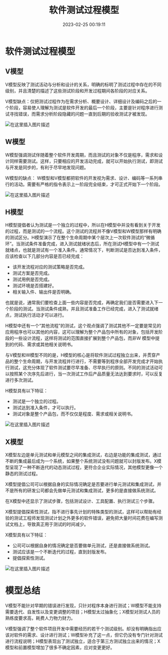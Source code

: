 ﻿---
title: 软件测试过程模型
date: 2023-02-25 00:19:11
summary: 本文分享软件测试过程模型的相关内容。
tags:
- 软件测试
- 软件工程
categories:
- 软件工程
---

# 软件测试过程模型

## V模型

 V模型反映了测试活动与分析和设计的关系，明确的标明了测试过程中存在的不同级别，并且清楚的描述了这些测试阶段和开发过程期间各阶段的对应关系。

V模型缺点：仅把测试过程作为在需求分析、概要设计、详细设计及编码之后的一个阶段，容易使人理解为测试是软件开发的最后一个阶段，主要是针对程序进行测试寻找错误，而需求分析阶段隐藏的问题一直到后期的验收测试才被发现。

![在这里插入图片描述](https://img-blog.csdnimg.cn/20200404203358618.png)

## W模型

W模型强调测试伴随着整个软件开发周期，而且测试的对象不仅是程序，需求和设计同样需要测试。这样，只要相应的开发活动完成，就可以开始执行测试，即测试与开发是同步的，有利于尽早地发现问题。

W模型的缺点： W模型和V模型都把软件的开发视为需求、设计、编码等一系列串行的活动。需要有严格的指令表示上一阶段完全结束，才可正式开始下一个阶段。

![在这里插入图片描述](https://img-blog.csdnimg.cn/20200404203428902.png)

## H模型

H模型提倡者认为测试是一个独立的过程中，所以在H模型中并没有看到关于开发的过程，而是测试的一个流程。这个测试的流程并不像V模型和W模型那样有明确的测试区分。H模型演示了在整个生命周期中某个层次上一次软件测试的“微循环”。当测试条件准备完成，进入测试就绪状态后，所在测试H模型中有一个测试就绪点，也就是测试有一个准入条件。通常情况下，判断测试是否达到准入条件，应该检查以下几部分内容是否已经完成：
- 该开发流程对应的测试策略是否完成。
- 测试方案是否完成。
- 测试用例是否完成。
- 测试环境是否搭建好。
- 相关输入件、输出件是否明确。

也就是说，通常我们要检查上面一些内容是否完成，再确定我们是否需要进入下一个阶段的测试。当测试条件成熟，并且测试准备工作已经完成，进入了测试就绪点，测试执行活动才可以进行。

H模型中还有一个“其他流程”的测试，这个观点强调了测试其他不一定要是常见的应用程序也可以其他的内容，这可以理解为整个产品包中所有的对象，包括开发阶段的一些设计流程，这样将测试的范围直接扩展到整个产品包，而非W 模型中提到的代码、需求或其他相关说明书。

与V模型和W模型不同的是，H模型的核心是将软件测试过程独立出来，并贯穿产品的整个生命周期，与开发流程并行进行，不需要等到程序全部开发完成才开始执行测试，这充分体现了软件测试要尽早准备、尽早执行的原则。不同的测试活动可以按照某个次序先后进行，当一次测试工作后产品质量无法达到要求时，可以反复进行多次测试。

H模型具有以下特征：
- 测试是一个独立的过程。
- 测试达到准入条件，才可以执行。
- 测试对象是整个产品包，而不仅仅是程度、需求或相关说明书。

![在这里插入图片描述](https://img-blog.csdnimg.cn/e931c5496bb1484693488c0340202bcb.png)

## X模型

X模型左边是单元测试和单元模型之间的集成测试，右边是功能的集成测试，通过不断的集成最后成为一个系统，如果整个系统测试没有问题就可以封版发布。X模型呈现了一种不断迭代的动态测试过程，更符合企业实际情况，其他模型更像一个静态的测试过程。

X模型提倡公司可以根据自身的实际情况确定是否要进行单元测试和集成测试，并不是所有的研发公司都会先做单元测试和集成测试，更多的是直接做系统测试。

在X模型中还显示了测试步骤，包括测试设计、工具配置、执行测试三个步骤。

X模型提倡探索性测试，指不进行事先计划的特殊类型的测试，这样可以帮助有经验的测试工程师发现测试计划之外更多的软件错误，避免把大量时间花费在编写测试文档上，导致真正用于测试的时间减少。

X模型具有以下特征：
- 公司可以根据自身的情况确定是否要做单元测试，还是直接做系统测试。
- 测试应该是一个不断迭代的过程，直到封版发布。
- 提倡探索性测试。

![在这里插入图片描述](https://img-blog.csdnimg.cn/f34f04d7faf542ca918a9ce7d52de957.png)

# 模型总结

V模型不能针对早期的错误进行发现，只针对程序本身进行测试；W模型不能支持需要迭代、自发性以及变更调整的项目；H模型太过抽象化；X模型对测试人员的熟练度要求高，耗费人力物力财力。

V模型强调了整个软件项目开发中需要经历的若干个测试级别。却没有明确指出应该对软件的需求、设计进行测试；W模型补充了这一点，但它仍没有专门针对测试进行流程说明；H模型表现出了测试独立，适合于第三方测试独立出来的情况；X模型和前置模型增加了很多不确定因素，应对变更更好。
